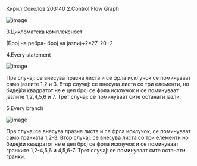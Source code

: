 Кирил Соколов 203140
2.Control Flow Graph

![image](https://user-images.githubusercontent.com/100873282/171431914-6a886d27-9760-4884-b744-aefe425b1944.png)

3.Цикломатска комплексност

(Број на ребра- број на јазли)+2=27-20+2

4.Every statement 

![image](https://user-images.githubusercontent.com/100873282/171461071-9eac20aa-28d8-40a3-8e89-1745b12cc05c.png)

Прв случај: се внесува празна листа и се фрла исклучок се поминуваат само јазлите 1,2 и 3.
Втор случај: се внесува листа со три елементи, но бидејќи квадратот не е цел број се фрла исклучок и се поминуваат јазлите 1,2,4,5,6 и 7.
Трет случај: се поминуваат сите останати јазли.

5.Every branch


![image](https://user-images.githubusercontent.com/100873282/171473853-b4f1fa4b-3051-4f35-b8fe-5e6baba67c0e.png)

Прв случај:се внесува празна листа и се фрла исклучок, се поминуваат само гранката 1,2-3.
Втор случај: се внесува листа со три елементи но бидејќи квадратот не е цел број се фрла исклучок и се поминуваат гранките 1,2-4,5,6 и 4,5,6-7.
Трет случај: се поминуваат сите останати гранки.
